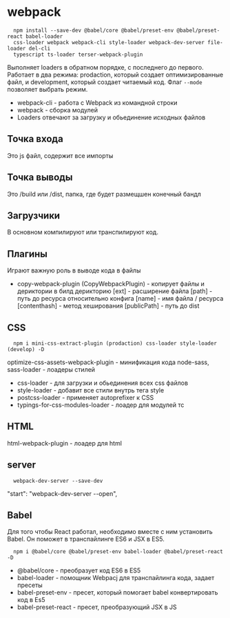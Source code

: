 # webpack

      npm install --save-dev @babel/core @babel/preset-env @babel/preset-react babel-loader
      css-loader webpack webpack-cli style-loader webpack-dev-server file-loader del-cli
      typescript ts-loader terser-webpack-plugin

Выполняет loaders в обратном порядке, с последнего до первого. Работает в два режима: prodaction, который создает оптимизированные файл, и development, который создает читаемый код. Флаг `--mode` позволяет выбрать режим.

- webpack-cli - работа с Webpack из командной строки
- webpack - сборка модулей
- Loaders отвечают за загрузку и обьединение исходных файлов

## Точка входа

Это js файл, содержит все импорты

## Точка выводы

Это /build или /dist, папка, где будет размещшен конечный бандл

## Загрузчики

В основном компилируют или транспилируют код.

## Плагины

Играют важную роль в выводе кода в файлы

- copy-webpack-plugin (CopyWebpackPlugin) - копирует файлы и дериктории в билд дерикторию
  [ext] - расширение файла
  [path] - путь до ресурса относительно конфига
  [name] - имя файла / ресурса
  [contenthash] - метод хеширования
  [publicPath] - путь до dist

## CSS

      npm i mini-css-extract-plugin (prodaction) css-loader style-loader (develop) -D

optimize-css-assets-webpack-plugin - минификация кода
node-sass, sass-loader - лоадеры стилей

- css-loader - для загрузки и обьединения всех css файлов
- style-loader - добавит все стили внутрь тега style
- postcss-loader - применяет autoprefixer к CSS
- typings-for-css-modules-loader - лоадер для модулей тс

## HTML

html-webpack-plugin - лоадер для html

## server

      webpack-dev-server --save-dev

"start": "webpack-dev-server --open",

## Babel

Для того чтобы React работал, необходимо вместе с ним установить Babel. Он поможет в транспайлинге ES6 и JSX в ES5.

      npm i @babel/core @babel/preset-env babel-loader @babel/preset-react -D

- @babel/core - преобразует код ES6 в ES5
- babel-loader - помощник Webpacj для транспайлинга кода, задает пресеты
- babel-preset-env - пресет, который помогает babel конвертировать код в Es5
- babel-preset-react - пресет, преобразующий JSX в JS
